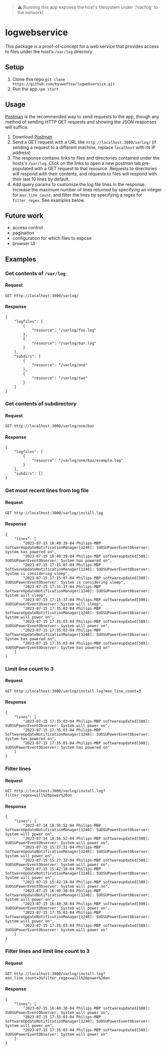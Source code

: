 > :warning: Running this app exposes the host's filesystem under '/var/log' to the network!

# logwebservice
This package is a proof-of-concept for a web service that provides access to files under the host's `/var/log` directory.

## Setup

1. Clone this repo `git clone https://github.com/kyuweftea/logwebservice.git`
2. Run the app `npm start`

## Usage

[Postman](https://www.postman.com/) is the recommended way to send requests to the app, though any method of sending HTTP GET requests and showing the JSON responses will suffice.

1. Download [Postman](https://www.postman.com/)
2. Send a GET request with a URL like `http://localhost:3000/varlog/` (if sending a request to a different machine, replace `localhost` with its IP address)
3. The response contains links to files and directories contained under the hosts's `/var/log`. Click on the links to open a new postman tab pre-populated with a GET request to that resource. Requests to directories will respond with their contents, and requests to files will respond with their last 10 lines by default.
4. Add query params to customize the log file lines in the response. Increase the maximum number of lines returned by specifying an integer for `max_line_count`, and filter the lines by specifying a regex for `filter_regex`. See examples below.

## Future work

- access control
- pagination
- configuration for which files to expose
- browser UI

## Examples

### Get contents of `/var/log`
#### Request
`GET http://localhost:3000/varlog/`
#### Response
```
{
    "logfiles": [
        {
            "resource": "/varlog/foo.log"
        },
        {
            "resource": "/varlog/bar.log"
        }
    ],
    "subdirs": [
        {
            "resource": "/varlog/one"
        },
        {
            "resource": "/varlog/two"
        }
    ]
}
```

### Get contents of subdirectory
#### Request
`GET http://localhost:3000/varlog/one/baz`
#### Response
```
{
    "logfiles": [
        {
            "resource": "/varlog/one/baz/example.log"
        }
    ],
    "subdirs": []
}
```

### Get most recent lines from log file
#### Request
`GET http://localhost:3000/varlog/install.log`
#### Response
```
{
    "lines": [
        "2023-07-15 16:40:39-04 Philips-MBP SoftwareUpdateNotificationManager[1240]: SUOSUPowerEventObserver: System has powered on",
        "2023-07-15 16:40:39-04 Philips-MBP softwareupdated[508]: SUOSUPowerEventObserver: System has powered on",
        "2023-07-15 17:15:07-04 Philips-MBP SoftwareUpdateNotificationManager[1240]: SUOSUPowerEventObserver: System is considering sleep",
        "2023-07-15 17:15:07-04 Philips-MBP softwareupdated[508]: SUOSUPowerEventObserver: System is considering sleep",
        "2023-07-15 17:15:37-04 Philips-MBP SoftwareUpdateNotificationManager[1240]: SUOSUPowerEventObserver: System will sleep",
        "2023-07-15 17:15:37-04 Philips-MBP softwareupdated[508]: SUOSUPowerEventObserver: System will sleep",
        "2023-07-15 17:35:03-04 Philips-MBP SoftwareUpdateNotificationManager[1240]: SUOSUPowerEventObserver: System will power on",
        "2023-07-15 17:35:03-04 Philips-MBP softwareupdated[508]: SUOSUPowerEventObserver: System will power on",
        "2023-07-15 17:35:03-04 Philips-MBP SoftwareUpdateNotificationManager[1240]: SUOSUPowerEventObserver: System has powered on",
        "2023-07-15 17:35:03-04 Philips-MBP softwareupdated[508]: SUOSUPowerEventObserver: System has powered on"
    ]
}
```

### Limit line count to 3
#### Request
`GET http://localhost:3000/varlog/install.log?max_line_count=3`
#### Response
```
{
    "lines": [
        "2023-07-15 17:35:03-04 Philips-MBP softwareupdated[508]: SUOSUPowerEventObserver: System will power on",
        "2023-07-15 17:35:03-04 Philips-MBP SoftwareUpdateNotificationManager[1240]: SUOSUPowerEventObserver: System has powered on",
        "2023-07-15 17:35:03-04 Philips-MBP softwareupdated[508]: SUOSUPowerEventObserver: System has powered on"
    ]
}
```

### Filter lines
#### Request
`GET http://localhost:3000/varlog/install.log?filter_regex=will%20power%20on`
#### Response
```
{
    "lines": [
        "2023-07-14 18:56:52-04 Philips-MBP SoftwareUpdateNotificationManager[1240]: SUOSUPowerEventObserver: System will power on",
        "2023-07-14 18:56:52-04 Philips-MBP softwareupdated[508]: SUOSUPowerEventObserver: System will power on",
        "2023-07-15 15:27:31-04 Philips-MBP SoftwareUpdateNotificationManager[1240]: SUOSUPowerEventObserver: System will power on",
        "2023-07-15 15:27:32-04 Philips-MBP softwareupdated[508]: SUOSUPowerEventObserver: System will power on",
        "2023-07-15 15:42:18-04 Philips-MBP SoftwareUpdateNotificationManager[1240]: SUOSUPowerEventObserver: System will power on",
        "2023-07-15 15:42:18-04 Philips-MBP softwareupdated[508]: SUOSUPowerEventObserver: System will power on",
        "2023-07-15 16:40:38-04 Philips-MBP SoftwareUpdateNotificationManager[1240]: SUOSUPowerEventObserver: System will power on",
        "2023-07-15 16:40:38-04 Philips-MBP softwareupdated[508]: SUOSUPowerEventObserver: System will power on",
        "2023-07-15 17:35:03-04 Philips-MBP SoftwareUpdateNotificationManager[1240]: SUOSUPowerEventObserver: System will power on",
        "2023-07-15 17:35:03-04 Philips-MBP softwareupdated[508]: SUOSUPowerEventObserver: System will power on"
    ]
}
```

### Filter lines and limit line count to 3
#### Request
`GET http://localhost:3000/varlog/install.log?max_line_count=3&filter_regex=will%20power%20on`
#### Response
```
{
    "lines": [
        "2023-07-15 16:40:38-04 Philips-MBP softwareupdated[508]: SUOSUPowerEventObserver: System will power on",
        "2023-07-15 17:35:03-04 Philips-MBP SoftwareUpdateNotificationManager[1240]: SUOSUPowerEventObserver: System will power on",
        "2023-07-15 17:35:03-04 Philips-MBP softwareupdated[508]: SUOSUPowerEventObserver: System will power on"
    ]
}
```
